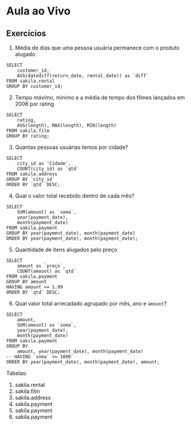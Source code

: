 # Aula ao Vivo
## Exercícios

1. Média de dias que uma pessoa usuária permanece com o produto alugado
```
SELECT 
    customer_id, 
    AVG(datediff(return_date, rental_date)) as `diff`  
FROM sakila.rental
GROUP BY customer_id;
```

2. Tempo máximo, mínimo e a média de tempo dos filmes lançados em 2006 por rating
```
SELECT 
    rating, 
    AVG(length), MAX(length), MIN(length) 
FROM sakila.film
GROUP BY rating;
```

3. Quantas pessoas usuárias temos por cidade?
```
SELECT 
    city_id as 'Cidade', 
    COUNT(city_id) as `qtd`
FROM sakila.address
GROUP BY `city_id`
ORDER BY `qtd` DESC;
```

4. Qual o valor total recebido dentro de cada mês?
```
SELECT  
    SUM(amount) as `soma`, 
    year(payment_date), 
    month(payment_date) 
FROM sakila.payment
GROUP BY year(payment_date), month(payment_date)
ORDER BY year(payment_date), month(payment_date);
```

5. Quantidade de itens alugados pelo preço
```
SELECT 
    amount as `preço`, 
    COUNT(amount) as `qtd`
FROM sakila.payment
GROUP BY amount
HAVING amount <= 1.99
ORDER BY `qtd` DESC;
```

6. Qual valor total arrecadado agrupado por mês, ano e `amount`?
```
SELECT 
    amount, 
    SUM(amount) as `soma`, 
    year(payment_date), 
    month(payment_date) 
FROM sakila.payment
GROUP BY 
    amount, year(payment_date), month(payment_date)
-- HAVING `soma` >= 1000
ORDER BY year(payment_date), month(payment_date), amount;
```

Tabelas:
1. sakila.rental
2. sakila.film
3. sakila.address
4. sakila.payment
5. sakila.payment
6. sakila.payment